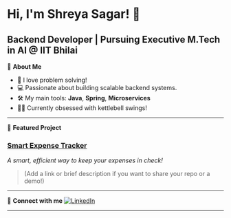<!--
**shreya-sagar/shreya-sagar** is a ✨ _special_ ✨ repository because its `README.md` (this file) appears on your GitHub profile.

Here are some ideas to get you started:

- 🔭 I’m currently working on ...
- 🌱 I’m currently learning ...
- 👯 I’m looking to collaborate on ...
- 🤔 I’m looking for help with ...
- 💬 Ask me about ...
- 📫 How to reach me: ...
- 😄 Pronouns: ...
- ⚡ Fun fact: ...
-->

# Hi, I'm Shreya Sagar! 👋

**Backend Developer** | Pursuing Executive M.Tech in AI @ IIT Bhilai
---

🌟 **About Me**
- 🧩 I love problem solving!
- 💻 Passionate about building scalable backend systems.
- 🛠️ My main tools: **Java**, **Spring**, **Microservices**
- 🏋️‍♀️ Currently obsessed with kettlebell swings!

---

🚀 **Featured Project**
### [Smart Expense Tracker](#)
_A smart, efficient way to keep your expenses in check!_
> (Add a link or brief description if you want to share your repo or a demo!)

---

🔗 **Connect with me**
[![LinkedIn](https://img.shields.io/badge/-LinkedIn-blue?style=flat-square&logo=linkedin&logoColor=white)](https://www.linkedin.com/in/shreya-sagar-30b055a6/)

---
